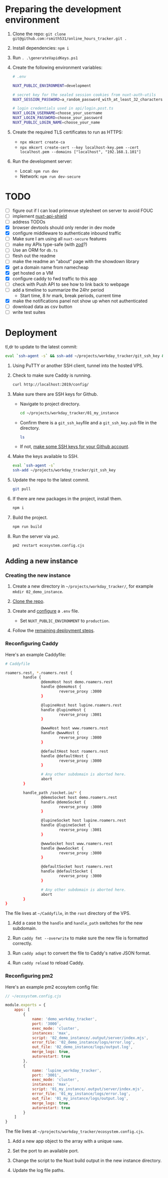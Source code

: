 # Preparing the development environment

1. Clone the repo: `git clone git@github.com:rsmith531/online_hours_tracker.git .`

2. Install dependencies: `npm i`

3. Run `. .\generateVapidKeys.ps1`

4. Create the following environment variables:
    ```bash
    # .env
    
    NUXT_PUBLIC_ENVIRONMENT=development
    
    # secret key for the sealed session cookies from nuxt-auth-utils
    NUXT_SESSION_PASSWORD=a_random_password_with_at_least_32_characters
    
    # login credentials used in api/login.post.ts
    NUXT_LOGIN_USERNAME=choose_your_username
    NUXT_LOGIN_PASSWORD=choose_your_password
    NUXT_PUBLIC_LOGIN_NAME=choose_your_name
    ```

5. Create the required TLS certificates to run as HTTPS:
   - `npx mkcert create-ca`
   - `npx mkcert create-cert --key localhost-key.pem --cert localhost.pem --domains ["localhost", "192.168.1.101"]`

6. Run the development server:
   - Local: `npm run dev`
   - Network: `npm run dev-secure`

# TODO

- [ ] figure out if I can load primevue stylesheet on server to avoid FOUC
- [ ] implement [nuxt-api-shield](https://nuxt.com/modules/api-shield)
- [ ] address TODOs
- [x] browser devtools should only render in dev mode
- [x] configure middleware to authenticate inbound traffic
- [ ] Make sure I am using all `nuxt-secure` features
- [ ] make my APIs type-safe (with [zod](https://zod.dev/?id=installation)?)
- [ ] Use an ORM for `db.ts`
- [ ] flesh out the readme
- [ ] make the readme an "about" page with the showdown library
- [x] get a domain name from namecheap
- [x] get hosted on a VM
- [x] configure caddy to fwd traffic to this app
- [ ] check with Push API to see how to link back to webpage
- [ ] add a timeline to summarize the 24hr period
    - Start time, 8 hr mark, break periods, current time
- [x] make the notifications panel not show up when not authenticated
- [ ] download data as csv button
- [ ] write test suites

# Deployment

tl,dr to update to the latest commit:
```bash
eval `ssh-agent -s` && ssh-add ~/projects/workday_tracker/git_ssh_key && git pull && npm run build && pm2 restart ecosystem.config.cjs || echo "One or more commands failed."
```

1. Using PuTTY or another SSH client, tunnel into the hosted VPS.

2. Check to make sure Caddy is running.
   ```bash
   curl http://localhost:2019/config/
   ```

3. Make sure there are SSH keys for Github.
    - Navigate to project directory.
      ```bash
      cd ~/projects/workday_tracker/01_my_instance
      ```
    - Confirm there is a `git_ssh_key`file and a `git_ssh_key.pub` file in the directory.
       ```bash
       ls
       ```
    - If not, [make some SSH keys for your Github account](https://community.popupsmart.com/t/how-to-clone-a-github-repository-using-ssh-on-a-linux-machine/71).

4. Make the keys available to SSH.
    ```bash
    eval `ssh-agent -s`
    ssh-add ~/projects/workday_tracker/git_ssh_key
    ```

5. Update the repo to the latest commit.
   ```bash
   git pull
   ```

6. If there are new packages in the project, install them.
    ```bash
    npm i
    ```

7. Build the project.
    ```bash
    npm run build
    ```
8. Run the server via `pm2`.
    ```bash
    pm2 restart ecosystem.config.cjs
    ```



## Adding a new instance

### Creating the new instance

1. Create a new directory in `~/projects/workday_tracker/`, for example `mkdir 02_demo_instance`.

2. [Clone the repo](#L3).

3. Create and [configure](#L9) a `.env` file.
    - Set `NUXT_PUBLIC_ENVIRONMENT` to `production`.

4. Follow the [remaining deployment steps](#L90).

### Reconfiguring Caddy

Here's an example Caddyfile: 

```bash
# Caddyfile

roamers.rest, *.roamers.rest {
        handle {
                @demoHost host demo.roamers.rest
                handle @demoHost {
                        reverse_proxy :3000
                }

                @lupineHost host lupine.roamers.rest
                handle @lupineHost {
                        reverse_proxy :3001
                }

                @wwwHost host www.roamers.rest
                handle @wwwHost {
                        reverse_proxy :3000
                }

                @defaultHost host roamers.rest
                handle @defaultHost {
                        reverse_proxy :3000
                }

                # Any other subdomain is aborted here.
                abort
        }

        handle_path /socket.io/* {
                @demoSocket host demo.roamers.rest
                handle @demoSocket {
                        reverse_proxy :3000
                }

                @lupineSocket host lupine.roamers.rest
                handle @lupineSocket {
                        reverse_proxy :3001
                }

                @wwwSocket host www.roamers.rest
                handle @wwwSocket {
                        reverse_proxy :3000
                }

                @defaultSocket host roamers.rest
                handle @defaultSocket {
                        reverse_proxy :3000
                }

                # Any other subdomain is aborted here.
                abort
        }
}

```

The file lives at `~/Caddyfile`, in the `root` directory of the VPS.

1. Add a case to the `handle` and `handle_path` switches for the new subdomain.

2. Run `caddy fmt --overwrite` to make sure the new file is formatted correctly.

3. Run `caddy adapt` to convert the file to Caddy's native JSON format.

3. Run `caddy reload` to reload Caddy.

### Reconfiguring pm2

Here's an example pm2 ecosytem config file: 

```javascript
// ~/ecosystem.config.cjs

module.exports = {
    apps: [
        {
            name: 'demo_workday_tracker',
            port: '3000',
            exec_mode: 'cluster',
            instances: 'max',
            script: '02_demo_instance/.output/server/index.mjs',
            error_file: '02_demo_instance/logs/error.log',
            out_file: '02_demo_instance/logs/output.log',
            merge_logs: true,
            autorestart: true
        },
        {
            name: 'lupine_workday_tracker',
            port: '3001',
            exec_mode: 'cluster',
            instances: 'max',
            script: '01_my_instance/.output/server/index.mjs',
            error_file: '01_my_instance/logs/error.log',
            out_file: '01_my_instance/logs/output.log',
            merge_logs: true,
            autorestart: true
        }
    ]
}
```

The file lives at `~/projects/workday_tracker/ecosystem.config.cjs`.

1. Add a new app object to the array with a unique `name`.

2. Set the port to an available port.

3. Change the script to the Nuxt build output in the new instance directory.

4. Update the log file paths.

